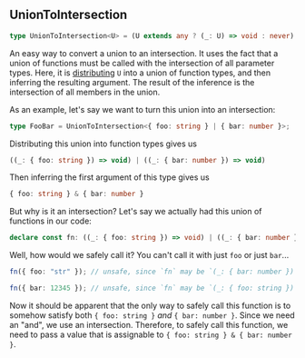## UnionToIntersection

```ts
type UnionToIntersection<U> = (U extends any ? (_: U) => void : never) extends (_: infer I) => void ? I : never;
```

An easy way to convert a union to an intersection.
It uses the fact that a union of functions must be called with the intersection of all parameter types.
Here, it is [distributing](https://www.typescriptlang.org/docs/handbook/2/conditional-types.html#distributive-conditional-types) `U` into a union of function types, and then inferring the resulting argument.
The result of the inference is the intersection of all members in the union.

As an example, let's say we want to turn this union into an intersection:

```ts
type FooBar = UnionToIntersection<{ foo: string } | { bar: number }>;
```

Distributing this union into function types gives us

```ts
((_: { foo: string }) => void) | ((_: { bar: number }) => void)
```

Then inferring the first argument of this type gives us

```ts
{ foo: string } & { bar: number }
```

But why is it an intersection?
Let's say we actually had this union of functions in our code:

```ts
declare const fn: ((_: { foo: string }) => void) | ((_: { bar: number }) => void);
```

Well, how would we safely call it? You can't call it with just `foo` or just `bar`...

```ts
fn({ foo: "str" }); // unsafe, since `fn` may be `(_: { bar: number }) => void`

fn({ bar: 12345 }); // unsafe, since `fn` may be `(_: { foo: string }) => void`
```

Now it should be apparent that the only way to safely call this function is to somehow satisfy both `{ foo: string }` *and* `{ bar: number }`.
Since we need an "and", we use an intersection.
Therefore, to safely call this function, we need to pass a value that is assignable to `{ foo: string } & { bar: number }`.